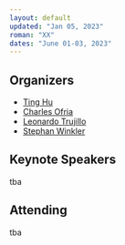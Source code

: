```yaml
---
layout: default
updated: "Jan 05, 2023"
roman: "XX"
dates: "June 01-03, 2023"
---
```



## Organizers

- [Ting Hu](https://www.cs.queensu.ca/people/Ting/Hu)
- [Charles Ofria](https://www.egr.msu.edu/people/profile/ofria)
- [Leonardo Trujillo](https://www.researchgate.net/lab/Leonardo-Trujillo-Lab)
- [Stephan Winkler](http://bioinformatics.fh-hagenberg.at/site/index.php?id=36)

## Keynote Speakers

tba

## Attending

tba

